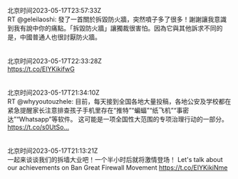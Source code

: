 北京时间2023-05-17T23:57:33Z<br>RT @geleilaoshi: 發了一首關於拆毀防火牆，突然噴子多了很多！謝謝讓我意識到我有說中你的痛點。「拆毀防火牆」讓獨裁很害怕。因為它與其他訴求不同的是，中國普通人也很討厭防火牆。<br><br><br>北京时间2023-05-17T22:33:28Z<br>https://t.co/EIYKikifwG<br><br><br>北京时间2023-05-17T21:34:10Z<br>RT @whyyoutouzhele: 目前，每天接到全国各地大量投稿，各地公安及学校都在紧急提醒家长注意排查孩子手机里存在“推特”“蝙蝠”“纸飞机”“事密达”“Whatsapp”等软件。
这可能是一项全国性大范围的专项治理行动的一部分。 https://t.co/s0UtSo…<br><br><br>北京时间2023-05-17T21:13:21Z<br>一起来谈谈我们的拆墙大业吧！一个半小时后就将激情登场！
Let's talk about our achievements on Ban Great Firewall Movement https://t.co/EIYKikiNme<br><br><br>